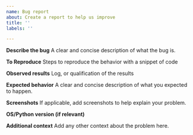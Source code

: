 ```yaml
---
name: Bug report
about: Create a report to help us improve
title: ''
labels: ''

---
```


**Describe the bug**
A clear and concise description of what the bug is.

**To Reproduce**
Steps to reproduce the behavior with a snippet of code

**Observed results**
Log, or qualification of the results


**Expected behavior**
A clear and concise description of what you expected to happen.

**Screenshots**
If applicable, add screenshots to help explain your problem.

**OS/Python version (if relevant)**


**Additional context**
Add any other context about the problem here.
